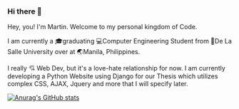 ### Hi there 👋

Hey, you! I'm Martin. Welcome to my personal kingdom of Code.

I am currently a 🎓graduating 💻Computer Engineering Student from 🏹De La Salle University over at 🌏Manila, Philippines.

I really 💘 Web Dev, but it's a love-hate relationship for now. I am currently developing a Python Website using Django for our Thesis which utilizes complex CSS, AJAX, Jquery and more that I will specify later.

[![Anurag's GitHub stats](https://github-readme-stats.vercel.app/api?username=Martin-Enghoy)](https://github.com/anuraghazra/github-readme-stats)

